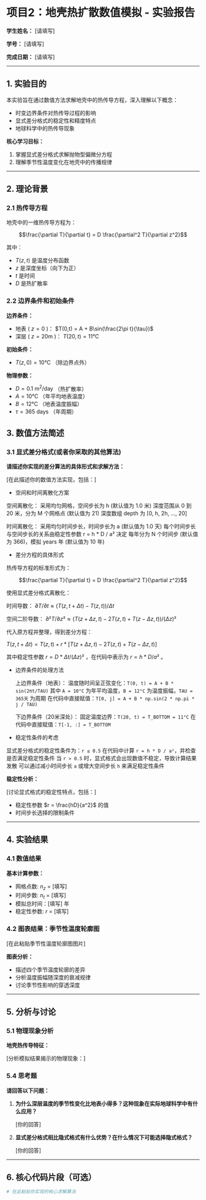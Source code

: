 # 项目2：地壳热扩散数值模拟 - 实验报告

**学生姓名：** [请填写]

**学号：** [请填写]

**完成日期：** [请填写]


---

## 1. 实验目的

本实验旨在通过数值方法求解地壳中的热传导方程，深入理解以下概念：

- 时变边界条件对热传导过程的影响
- 显式差分格式的稳定性和精度特点
- 地球科学中的热传导现象

**核心学习目标：**
1. 掌握显式差分格式求解抛物型偏微分方程
2. 理解季节性温度变化在地壳中的传播规律

---

## 2. 理论背景

### 2.1 热传导方程

地壳中的一维热传导方程为：

$$\frac{\partial T}{\partial t} = D \frac{\partial^2 T}{\partial z^2}$$

其中：
- $T(z,t)$ 是温度分布函数
- $z$ 是深度坐标（向下为正）
- $t$ 是时间
- $D$ 是热扩散率

### 2.2 边界条件和初始条件

**边界条件：**
- 地表 ( $z=0$ )： $T(0,t) = A + B\sin(\frac{2\pi t}{\tau})$
- 深层 ( $z=20\text{m}$ )： $T(20,t) = 11°\text{C}$

**初始条件：**
- $T(z,0) = 10°\text{C}$ （除边界点外）

**物理参数：**
- $D = 0.1 \text{ m}^2/\text{day}$ （热扩散率）
- $A = 10°\text{C}$ （年平均地表温度）
- $B = 12°\text{C}$ （地表温度振幅）
- $\tau = 365 \text{ days}$ （年周期）


## 3. 数值方法简述

### 3.1 显式差分格式(或者你采取的其他算法)

**请描述你实现的差分算法的具体形式和求解方法：**

[在此描述你的数值方法实现，包括：]
- 空间和时间离散化方案

空间离散化：
采用均匀网格，空间步长为 h (默认值为 1.0 米)
深度范围从 0 到 20 米，分为 M 个网格点 (默认值为 21)
深度数组 depth 为 [0, h, 2h, ..., 20]

时间离散化：
采用均匀时间步长，时间步长为 a (默认值为 1.0 天)
每个时间步长与空间步长的关系由稳定性参数 r = h * D / a² 决定
每年分为 N 个时间步 (默认值为 366)，模拟 years 年 (默认值为 10 年)

- 差分方程的具体形式

热传导方程的标准形式为：

$$\frac{\partial T}{\partial t} = D \frac{\partial^2 T}{\partial z^2}$$

使用显式差分格式离散化：

时间导数： $∂T/∂t ≈ (T(z, t+Δt) - T(z, t)) / Δt$ 

空间二阶导数： $∂²T/∂z² ≈ (T(z+Δz, t) - 2T(z, t) + T(z-Δz, t)) / (Δz)²$ 

代入原方程并整理，得到差分方程：

 $T(z, t+Δt) = T(z, t) + r * [T(z+Δz, t) - 2T(z, t) + T(z-Δz, t)]$ 

其中稳定性参数 $r = D * Δt / (Δz)²$ ，在代码中表示为 $r = h * D / a²$ 。

- 边界条件的处理方法

  上边界条件（地表）：
  温度随时间呈正弦变化：`T(0, t) = A + B * sin(2πt/TAU)`
  其中 `A = 10°C` 为年平均温度，`B = 12°C` 为温度振幅，`TAU = 365天` 为周期
  在代码中直接赋值：`T[0, j] = A + B * np.sin(2 * np.pi * j / TAU)`

  下边界条件（20米深处）：
  固定温度边界：`T(20, t) = T_BOTTOM = 11°C`
  在代码中直接赋值：`T[-1, :] = T_BOTTOM`


- 稳定性条件的考虑

显式差分格式的稳定性条件为：`r ≤ 0.5`
在代码中计算 `r = h * D / a²`，并检查是否满足稳定性条件
当 `r > 0.5` 时，显式格式会出现数值不稳定，导致计算结果发散
可以通过减小时间步长 `a` 或增大空间步长 `h` 来满足稳定性条件


**稳定性分析：**

[讨论显式格式的稳定性特点，包括：]
- 稳定性参数 $r = \frac{hD}{a^2}$ 的值
- 时间步长选择的限制条件

---

## 4. 实验结果

### 4.1 数值结果

**基本计算参数：**
- 网格点数: $n_z$ =  [填写]
- 时间步数: $n_t$ =  [填写]
- 模拟总时间：[填写] 年
- 稳定性参数: $r$ =  [填写]

### 4.2 图表结果：季节性温度轮廓图

[在此粘贴季节性温度轮廓图图片]

**图表分析：**
- 描述四个季节温度轮廓的差异
- 分析温度振幅随深度的衰减规律
- 讨论季节性影响的穿透深度

---

## 5. 分析与讨论

### 5.1 物理现象分析

**地壳热传导特征：**

[分析模拟结果揭示的物理现象：]


### 5.4 思考题

**请回答以下问题：**

1. **为什么深层温度的季节性变化比地表小得多？这种现象在实际地球科学中有什么应用？**

   [你的回答]

3. **显式差分格式相比隐式格式有什么优势？在什么情况下可能选择隐式格式？**

   [你的回答]

---

## 6. 核心代码片段（可选）

```python
# 在此粘贴你实现的核心求解算法
```

